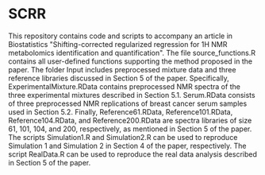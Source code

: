 # SCRR
This repository contains code and scripts to accompany an article in Biostatistics "Shifting-corrected regularized regression for 1H NMR metabolomics identification and quantification". 
The file source_functions.R contains all user-defined functions supporting the method proposed in the paper.
The folder Input includes preprocessed mixture data and three reference libraries discussed in Section 5 of the paper. Specifically, ExperimentalMixture.RData contains preprocessed NMR spectra of the three experimental mixtures described in Section 5.1. Serum.RData consists of three preprocessed NMR replications of breast cancer serum samples used in Section 5.2. Finally, Reference61.RData, Reference101.RData, Reference104.RData, and Reference200.RData are spectra libraries of size 61, 101, 104, and 200, respectively, as mentioned in Section 5 of the paper.
The scripts Simulation1.R and Simulation2.R can be used to reproduce Simulation 1 and Simulation 2 in Section 4 of the paper, respectively.
The script RealData.R can be used to reproduce the real data analysis described in Section 5 of the paper.
